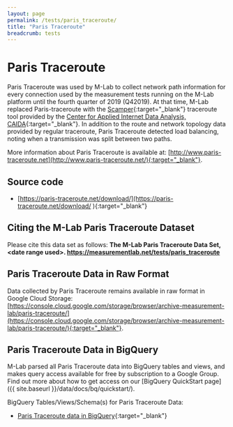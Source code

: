 ```yaml
---
layout: page
permalink: /tests/paris_traceroute/
title: "Paris Traceroute"
breadcrumb: tests
---
```


# Paris Traceroute

Paris Traceroute was used by M-Lab to collect network path information for every connection used by the measurement tests running on the M-Lab platform until the fourth quarter of 2019 (Q42019). At that time, M-Lab replaced Paris-traceroute with the [Scamper](https://www.caida.org/tools/measurement/scamper/){:target="_blank"} traceroute tool provided by the [Center for Applied Internet Data Analysis, CAIDA](https://www.caida.org){:target="_blank"}. In addition to the route and network topology data provided by regular traceroute, Paris Traceroute detected load balancing, noting when a transmission was split between two paths.

More information about Paris Traceroute is available at: [http://www.paris-traceroute.net](http://www.paris-traceroute.net/){:target="_blank"}.

## Source code

* [https://paris-traceroute.net/download/](https://paris-traceroute.net/download/
){:target="_blank"}

## Citing the M-Lab Paris Traceroute Dataset

Please cite this data set as follows: **The M-Lab Paris Traceroute Data Set, &lt;date range used&gt;. https://measurementlab.net/tests/paris_traceroute**

## Paris Traceroute Data in Raw Format

Data collected by Paris Traceroute remains available in raw format in Google Cloud Storage: [https://console.cloud.google.com/storage/browser/archive-measurement-lab/paris-traceroute/](https://console.cloud.google.com/storage/browser/archive-measurement-lab/paris-traceroute/){:target="_blank"}.

## Paris Traceroute Data in BigQuery

M-Lab parsed all Paris Traceroute data into BigQuery tables and views, and makes query access available for free by subscription to a Google Group. Find out more about how to get access on our [BigQuery QuickStart page]({{ site.baseurl }}/data/docs/bq/quickstart/).

BigQuery Tables/Views/Schema(s) for Paris Traceroute Data:

* [Paris Traceroute data in BigQuery](https://console.cloud.google.com/bigquery?project=measurement-lab&p=measurement-lab&d=aggregate&t=traceroute&page=table){:target="_blank"}
